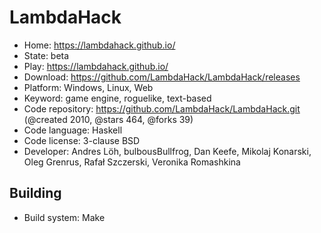# LambdaHack

- Home: https://lambdahack.github.io/
- State: beta
- Play: https://lambdahack.github.io/
- Download: https://github.com/LambdaHack/LambdaHack/releases
- Platform: Windows, Linux, Web
- Keyword: game engine, roguelike, text-based
- Code repository: https://github.com/LambdaHack/LambdaHack.git (@created 2010, @stars 464, @forks 39)
- Code language: Haskell
- Code license: 3-clause BSD
- Developer: Andres Löh, bulbousBullfrog, Dan Keefe, Mikolaj Konarski, Oleg Grenrus, Rafał Szczerski, Veronika Romashkina

## Building

- Build system: Make

